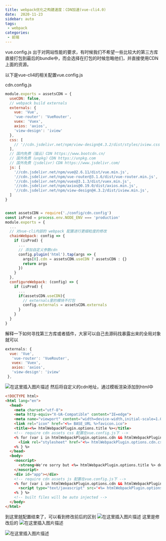 ```yaml
---
title: webpack优化之构建速度：CDN加速(vue-cli4.0)
date:  2020-11-23
sidebar: auto
tags:
 - webpack       
categories: 
 - 前端
---
```


vue.config.js
出于对网站性能的要求，有时候我们不希望一些比较大的第三方库直接打包到最后的bundle中，而会选择在打包的时候忽略他们，并直接使用CDN上面的资源。

以下是vue-cli4的相关配置vue.config.js

cdn.config.js
```javascript
module.exports = assetsCDN = {
  useCDN: false,
  // webpack build externals
  externals: {
    vue: 'Vue',
    'vue-router': 'VueRouter',
    vuex: 'Vuex',
    axios: 'axios',
    'view-design': 'iview'
  },
  css: [
    // '//cdn.jsdelivr.net/npm/view-design@4.3.2/dist/styles/iview.css'
  ],
  // 国内免费（猫云）CDN https://www.bootcdn.cn/
  // 国外免费（unpkg）CDN https://unpkg.com
  // 国外免费（jsdelivr）CDN https://www.jsdelivr.com/
  js: [
    '//cdn.jsdelivr.net/npm/vue@2.6.11/dist/vue.min.js',
    '//cdn.jsdelivr.net/npm/vue-router@3.1.6/dist/vue-router.min.js',
    '//cdn.jsdelivr.net/npm/vuex@3.1.3/dist/vuex.min.js',
    '//cdn.jsdelivr.net/npm/axios@0.19.0/dist/axios.min.js',
    '//cdn.jsdelivr.net/npm/view-design@4.3.2/dist/iview.min.js',
  ]
}
```
```javascript

const assetsCDN = require('./config/cdn.config')
const isProd = process.env.NODE_ENV === 'production'
module.exports = {
  ...
  // 对vue-cli内部的 webpack 配置进行更细粒度的修改
  chainWebpack: config => {
    if (isProd) {
      ...
      // 添加自定义参数cdn
      config.plugin('html').tap(args => {
        args[0].cdn = assetsCDN.useCDN ? assetsCDN : {}
        return args
      })
    }
  },
  configureWebpack: (config) => {
    if (isProd) {
      ...
      if(assetsCDN.useCDN){
        // externals里的模块不打包
        config.externals = assetsCDN.externals
      }
    }
  }
}

```

解释一下如何寻找第三方库或者插件，大家可以自己去源码找暴露出来的全局对象就可以

```javascript
externals: {
  vue: 'Vue',
   'vue-router': 'VueRouter',
   vuex: 'Vuex',
   axios: 'axios',
   'view-design': 'iview'
 },
```

![在这里插入图片描述](https://img-blog.csdnimg.cn/20200910174709671.png?x-oss-process=image/watermark,type_ZmFuZ3poZW5naGVpdGk,shadow_10,text_aHR0cHM6Ly9ibG9nLmNzZG4ubmV0L21yaGFveGlhb2p1bg==,size_16,color_FFFFFF,t_70#pic_center)
然后将自定义的cdn地址，通过模板渲染添加到html中

```html
<!DOCTYPE html>
<html lang="en">
  <head>
    <meta charset="utf-8">
    <meta http-equiv="X-UA-Compatible" content="IE=edge">
    <meta name="viewport" content="width=device-width,initial-scale=1.0">
    <link rel="icon" href="<%= BASE_URL %>favicon.ico">
    <title><%= htmlWebpackPlugin.options.title %></title>
    <!-- require cdn assets css 配置在vue.config.js下 -->
    <% for (var i in htmlWebpackPlugin.options.cdn && htmlWebpackPlugin.options.cdn.css) { %>
      <link rel="stylesheet" href="<%= htmlWebpackPlugin.options.cdn.css[i] %>" />
    <% } %>
  </head>
  <body>
    <noscript>
      <strong>We're sorry but <%= htmlWebpackPlugin.options.title %> doesn't work properly without JavaScript enabled. Please enable it to continue.</strong>
    </noscript>
    <div id="app"></div>
    <!-- require cdn assets js 配置在vue.config.js下 -->
    <% for (var i in htmlWebpackPlugin.options.cdn && htmlWebpackPlugin.options.cdn.js) { %>
      <script type="text/javascript" src="<%= htmlWebpackPlugin.options.cdn.js[i] %>"></script>
    <% } %>
    <!-- built files will be auto injected -->
  </body>
</html>

```
到这里就配置结束了，可以看到修改前后的区别
![在这里插入图片描述](https://img-blog.csdnimg.cn/20200910175619595.png?x-oss-process=image/watermark,type_ZmFuZ3poZW5naGVpdGk,shadow_10,text_aHR0cHM6Ly9ibG9nLmNzZG4ubmV0L21yaGFveGlhb2p1bg==,size_16,color_FFFFFF,t_70#pic_center)
这里是修改后的
![在这里插入图片描述](https://img-blog.csdnimg.cn/20200910175611234.png?x-oss-process=image/watermark,type_ZmFuZ3poZW5naGVpdGk,shadow_10,text_aHR0cHM6Ly9ibG9nLmNzZG4ubmV0L21yaGFveGlhb2p1bg==,size_16,color_FFFFFF,t_70#pic_center)

![在这里插入图片描述](https://img-blog.csdnimg.cn/20200910175601243.png?x-oss-process=image/watermark,type_ZmFuZ3poZW5naGVpdGk,shadow_10,text_aHR0cHM6Ly9ibG9nLmNzZG4ubmV0L21yaGFveGlhb2p1bg==,size_16,color_FFFFFF,t_70#pic_center)
